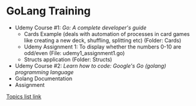 # GoLang Training

- Udemy Course #1: 
_Go: A complete developer's guide_
  - Cards Example (deals with automation of processes in card games like creating a new deck, shuffling, splitting etc) (Folder: Cards)
  - Udemy Assignment 1: To display whether the numbers 0-10 are odd/even (File: udemy1_assignment1.go)
  - Structs application (Folder: Structs)
- Udemy Course #2:
_Learn how to code: Google's Go (golang) programming language_
- Golang Documentation
- Assignment

<a href="https://docs.google.com/document/d/1CAH8uy-RgNH--oDsyw8C-x1TeOK2XjJbcHHYi8MRtG8/edit?usp=sharing"> Topics list link</a>
